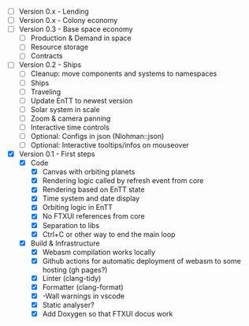 - [ ] Version 0.x - Lending
- [ ] Version 0.x - Colony economy
- [ ] Version 0.3 - Base space economy
  - [ ] Production & Demand in space
  - [ ] Resource storage
  - [ ] Contracts
- [ ] Version 0.2 - Ships
  - [ ] Cleanup: move components and systems to namespaces
  - [ ] Ships
  - [ ] Traveling
  - [ ] Update EnTT to newest version
  - [ ] Solar system in scale
  - [ ] Zoom & camera panning
  - [ ] Interactive time controls
  - [ ] Optional: Configs in json (Nlohman::json)
  - [ ] Optional: Interactive tooltips/infos on mouseover
- [X] Version 0.1 - First steps
  - [X] Code
    - [x] Canvas with orbiting planets
    - [X] Rendering logic called by refresh event from core
    - [X] Rendering based on EnTT state
    - [X] Time system and date display
    - [X] Orbiting logic in EnTT
    - [X] No FTXUI references from core
    - [X] Separation to libs
    - [X] Ctrl+C or other way to end the main loop
  - [X] Build & Infrastructure
    - [X] Webasm compilation works locally
    - [X] Github actions for automatic deployment of webasm to some hosting (gh pages?)
    - [X] Linter (clang-tidy)
    - [X] Formatter (clang-format)
    - [X] -Wall warnings in vscode
    - [X] Static analyser? 
    - [X] Add Doxygen so that FTXUI docus work
